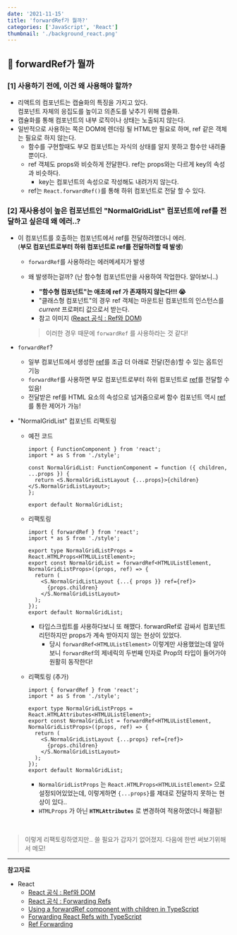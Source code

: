 ```yaml
---
date: '2021-11-15'
title: 'forwardRef가 뭘까?'
categories: ['JavaScript', 'React']
thumbnail: './background_react.png'
---
```


## 🤔 forwardRef가 뭘까

### [1] 사용하기 전에, 이건 왜 사용해야 할까?

- 리액트의 컴포넌트는 캡슐화의 특징을 가지고 있다.  
   컴포넌트 자체의 응집도를 높이고 의존도를 낮추기 위해 캡슐화.
- 캡슐화를 통해 컴포넌트의 내부 로직이나 상태는 노출되지 않는다.
- 일반적으로 사용하는 쪽은 DOM에 렌더링 될 HTML만 필요로 하며, ref 같은 객체는 필요로 하지 않는다.
  - 함수를 구현할때도 부모 컴포넌트는 자식의 상태를 알지 못하고 함수만 내려줄 뿐이다.
  - ref 객체도 props와 비슷하게 전달한다. ref는 props와는 다르게 key의 속성과 비슷하다.
    - key는 컴포넌트의 속성으로 작성해도 내려가지 않는다.
  - ref는 `React.forwardRef()`를 통해 하위 컴포넌트로 전달 할 수 있다.

### [2] 재사용성이 높은 컴포넌트인 "NormalGridList" 컴포넌트에 ref를 전달하고 싶은데 왜 에러..?

- 이 컴포넌트를 호출하는 컴포넌트에서 ref를 전달하려했더니 에러.  
   (**부모 컴포넌트로부터 하위 컴포넌트로 ref를 전달하려할 때 발생**)

  - `forwardRef`를 사용하라는 에러메세지가 발생
  - 왜 발생하는걸까? (난 함수형 컴포넌트만을 사용하여 작업한다. 알아보니..)

    - **"함수형 컴포넌트"는 애초에 ref 가 존재하지 않는다!!! 😭**
    - "클래스형 컴포넌트"의 경우 ref 객체는 마운트된 컴포넌트의 인스턴스를 _current_ 프로퍼티 값으로서 받는다.
    - 참고 이미지 ([React 공식 : Ref와 DOM](https://ko.reactjs.org/docs/refs-and-the-dom.html))

    > 이러한 경우 때문에 `forwardRef` 를 사용하라는 것 같다!

- `forwardRef`?

  - 일부 컴포넌트에서 생성한 <u>ref</u>를 조금 더 아래로 전달(전송)할 수 있는 옵트인 기능
  - `forwardRef`를 사용하면 부모 컴포넌트로부터 하위 컴포넌트로 <u>ref</u>를 전달할 수 있음!
  - 전달받은 ref를 HTML 요소의 속성으로 넘겨줌으로써 함수 컴포넌트 역시 <u>ref</u>를 통한 제어가 가능!

- "NormalGridList" 컴포넌트 리팩토링

  - 예전 코드

    ```tsx
    import { FunctionComponent } from 'react';
    import * as S from './style';

    const NormalGridList: FunctionComponent = function ({ children, ...props }) {
      return <S.NormalGridListLayout {...props}>{children}</S.NormalGridListLayout>;
    };

    export default NormalGridList;
    ```

  - 리팩토링

    ```tsx
    import { forwardRef } from 'react';
    import * as S from './style';

    export type NormalGridListProps = React.HTMLProps<HTMLUListElement>;
    export const NormalGridList = forwardRef<HTMLUListElement, NormalGridListProps>((props, ref) => {
      return (
        <S.NormalGridListLayout {...{ props }} ref={ref}>
          {props.children}
        </S.NormalGridListLayout>
      );
    });
    export default NormalGridList;
    ```

    - 타입스크립트를 사용하다보니 또 해맸다. forwardRef로 감싸서 컴포넌트 리턴하지만 props가 계속 받아지지 않는 현상이 있었다.
      - 당시 `forwardRef<HTMLUListElement>` 이렇게만 사용했었는데 알아보니 `forwardRef`의 제네릭의 두번째 인자로 Prop의 타입이 들어가야 원활히 동작한다!

  - 리팩토링 (추가)

    ```tsx
    import { forwardRef } from 'react';
    import * as S from './style';

    export type NormalGridListProps = React.HTMLAttributes<HTMLUListElement>;
    export const NormalGridList = forwardRef<HTMLUListElement, NormalGridListProps>((props, ref) => {
      return (
        <S.NormalGridListLayout {...props} ref={ref}>
          {props.children}
        </S.NormalGridListLayout>
      );
    });
    export default NormalGridList;
    ```

    - `NormalGridListProps` 는 `React.HTMLProps<HTMLUListElement>` 으로  
      설정되어있었는데, 이렇게하면 `{...props}`를 제대로 전달하지 못하는 현상이 있다..
    - `HTMLProps` 가 아닌 **`HTMLAttributes`** 로 변경하여 적용하였더니 해결됨!

<br/>

> 이렇게 리팩토링하였지만.. 쓸 필요가 갑자기 없어졌지. 다음에 한번 써보기위해서 메모!

---

**참고자료**

- React
  - [React 공식 : Ref와 DOM](https://ko.reactjs.org/docs/refs-and-the-dom.html)
  - [React 공식 : Forwarding Refs](https://ko.reactjs.org/docs/forwarding-refs.html)
  - [Using a forwardRef component with children in TypeScript](https://stackoverflow.com/questions/54654303/using-a-forwardref-component-with-children-in-typescript)
  - [Forwarding React Refs with TypeScript](https://www.carlrippon.com/react-forwardref-typescript/)
  - [Ref Forwarding](https://jooonho.com/react/2020-09-20-refForwarding/)
